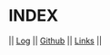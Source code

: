 # INDEX
||   [Log](TXT/mylog.txt) || [Github](https://github.com/HanifRifky/os232/) || [Links](https://github.com/HanifRifky/os232/blob/main/links.md) ||
